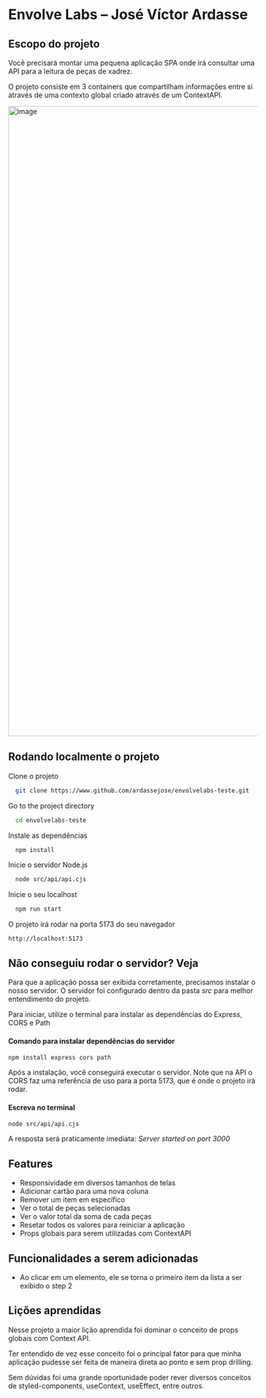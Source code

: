 
# Envolve Labs – José Víctor Ardasse

## Escopo do projeto

Você precisará montar uma pequena aplicação SPA onde irá consultar uma API para a leitura de peças de xadrez.

O projeto consiste em 3 containers que compartilham informações entre si através de uma contexto global criado através de um ContextAPI.

<img width="1272" alt="image" src="https://github.com/ardassejose/envolvelabs-teste/assets/63654800/ed473346-5934-4c82-849b-7c335dd9f7c6">


## Rodando localmente o projeto

Clone o projeto

```bash
  git clone https://www.github.com/ardassejose/envolvelabs-teste.git
```

Go to the project directory

```bash
  cd envolvelabs-teste
```

Instale as dependências

```bash
  npm install
```

Inicie o servidor Node.js

```bash
  node src/api/api.cjs
```

Inicie o seu localhost

```bash
  npm run start
```

O projeto irá rodar na porta 5173 do seu navegador

```
http://localhost:5173
```

## Não conseguiu rodar o servidor? Veja

Para que a aplicação possa ser exibida corretamente, precisamos instalar o nosso servidor. O servidor foi configurado dentro da pasta *src* para melhor entendimento do projeto. 

Para iniciar, utilize o terminal para instalar as dependências do Express, CORS e Path

#### Comando para instalar dependências do servidor

```
npm install express cors path
```

Após a instalação, você conseguirá executar o servidor. Note que na API o CORS faz uma referência de uso para a porta 5173, que é onde o projeto irá rodar.

#### Escreva no terminal

```
node src/api/api.cjs
```

A resposta será praticamente imediata: *Server started on port 3000*


## Features

- Responsividade em diversos tamanhos de telas
- Adicionar cartão para uma nova coluna
- Remover um item em específico
- Ver o total de peças selecionadas
- Ver o valor total da soma de cada peças
- Resetar todos os valores para reiniciar a aplicação
- Props globais para serem utilizadas com ContextAPI

## Funcionalidades a serem adicionadas
- Ao clicar em um elemento, ele se torna o primeiro item da lista a ser exibido o step 2

## Lições aprendidas

Nesse projeto a maior lição aprendida foi dominar o conceito de props globais com Context API. 

Ter entendido de vez esse conceito foi o principal fator para que minha aplicação pudesse ser feita de maneira direta ao ponto e sem prop drilling.

Sem dúvidas foi uma grande oportunidade poder rever diversos conceitos de styled-components, useContext, useEffect, entre outros.
